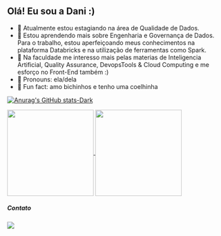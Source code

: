 ## Olá! Eu sou a Dani :)


- 🪩 Atualmente estou estagiando na área de Qualidade de Dados.
- 🐛 Estou aprendendo mais sobre Engenharia e Governança de Dados. Para o trabalho, estou aperfeiçoando meus conhecimentos na plataforma Databricks e na utilização de ferramentas como Spark.
- 🦋  Na faculdade me interesso mais pelas materias de Inteligencia Artificial, Quality Assurance, DevopsTools & Cloud Computing e me esforço no Front-End também :)
- 🦉 Pronouns: ela/dela
- 🐇 Fun fact: amo bichinhos e tenho uma coelhinha



[![Anurag's GitHub stats-Dark](https://github-readme-stats.vercel.app/api?username=vargasdani\&show_icons=true\&theme=dark#gh-dark-mode-only)](https://github.com/vargasdani/github-readme-stats#gh-dark-mode-only)


<a href="https://github.com/vargasdani/github-readme-stats">
  <img height=200 align="center" src="https://github-readme-stats.vercel.app/api?username=vargasdani&show_icons=true&theme=radical&include_all_commits=true" />
</a>
<a href="https://github.com/vargasdani/convoychat">
  <img height=200 align="center" src="https://github-readme-stats.vercel.app/api/top-langs?username=vargasdani&layout=compact&langs_count=8&card_width=320&theme=radical" />
</a>

  ##### Contato
 
<div> 
  <a href="https://www.linkedin.com/in/daniele-vargas-067999222/" target="_blank"><img src="https://img.shields.io/badge/-LinkedIn-%230077B5?style=for-the-badge&logo=linkedin&logoColor=white" target="_blank"></a> 
</div>
